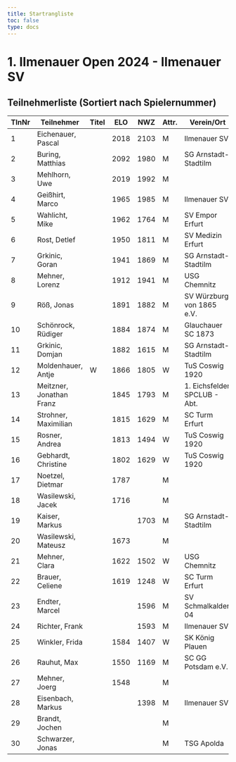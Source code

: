 ```yaml
---
title: Startrangliste
toc: false
type: docs
---
```


# 1. Ilmenauer Open 2024 - Ilmenauer SV

## Teilnehmerliste (Sortiert nach Spielernummer)

| TlnNr | Teilnehmer              | Titel | ELO  | NWZ  | Attr. | Verein/Ort                   | Land | Geburt | FideKenn. | PKZ       |
|-------|-------------------------|-------|------|------|-------|------------------------------|------|--------|-----------|-----------|
| 1     | Eichenauer, Pascal       |       | 2018 | 2103 | M     | Ilmenauer SV                 | GER  | 1999   | 12991848  | 10276112  |
| 2     | Buring, Matthias         |       | 2092 | 1980 | M     | SG Arnstadt-Stadtilm         | GER  | 1981   | 4675134   | 10028474  |
| 3     | Mehlhorn, Uwe            |       | 2019 | 1992 | M     |                              | GER  | 1961   | 4619552   | 10139500  |
| 4     | Geißhirt, Marco          |       | 1965 | 1985 | M     | Ilmenauer SV                 | GER  | 1990   | 4610563   | 10059257  |
| 5     | Wahlicht, Mike           |       | 1962 | 1764 | M     | SV Empor Erfurt              | GER  | 1964   | 24677434  | 10233550  |
| 6     | Rost, Detlef             |       | 1950 | 1811 | M     | SV Medizin Erfurt            | GER  | 1962   | 4633156   | 10180917  |
| 7     | Grkinic, Goran           |       | 1941 | 1869 | M     | SG Arnstadt-Stadtilm         | CRO  | 1964   | 14509121  | 10657157  |
| 8     | Mehner, Lorenz           |       | 1912 | 1941 | M     | USG Chemnitz                 | GER  | 2008   | 16293096  | 10701073  |
| 9     | Röß, Jonas               |       | 1891 | 1882 | M     | SV Würzburg von 1865 e.V.    | GER  | 2000   | 16288254  | 10713938  |
| 10    | Schönrock, Rüdiger       |       | 1884 | 1874 | M     | Glauchauer SC 1873           | GER  | 1962   | 4690940   | 10197367  |
| 11    | Grkinic, Domjan          |       | 1882 | 1615 | M     | SG Arnstadt-Stadtilm         | GER  | 2001   | 356284874 | 10717889  |
| 12    | Moldenhauer, Antje       | W     | 1866 | 1805 | W     | TuS Coswig 1920              | GER  | 1971   | 12984884  | 10145860  |
| 13    | Meitzner, Jonathan Franz |       | 1845 | 1793 | M     | 1. Eichsfelder SPCLUB - Abt. | GER  | 2014   | 34616110  | 10768635  |
| 14    | Strohner, Maximilian     |       | 1815 | 1629 | M     | SC Turm Erfurt               | GER  | 1993   | 34660607  | 10218260  |
| 15    | Rosner, Andrea           |       | 1813 | 1494 | W     | TuS Coswig 1920              | GER  | 1971   | 12984914  | 10180717  |
| 16    | Gebhardt, Christine      |       | 1802 | 1629 | W     | TuS Coswig 1920              | GER  | 1968   | 16205790  | 10058480  |
| 17    | Noetzel, Dietmar         |       | 1787 |      | M     |                              | GER  | 1956   | 24643467  |           |
| 18    | Wasilewski, Jacek        |       | 1716 |      | M     |                              | POL  | 1981   | 41802756  |           |
| 19    | Kaiser, Markus           |       |      | 1703 | M     | SG Arnstadt-Stadtilm         | GER  | 2009   | 34699694  | 10771939  |
| 20    | Wasilewski, Mateusz      |       | 1673 |      | M     |                              | POL  | 2013   | 21092290  |           |
| 21    | Mehner, Clara            |       | 1622 | 1502 | W     | USG Chemnitz                 | GER  | 2011   | 34612165  | 10721535  |
| 22    | Brauer, Celiene          |       | 1619 | 1248 | W     | SC Turm Erfurt               | GER  | 2009   | 34663622  | 10724741  |
| 23    | Endter, Marcel           |       |      | 1596 | M     | SV Schmalkalden 04           | GER  | 2000   | 34693980  | 10827525  |
| 24    | Richter, Frank           |       |      | 1593 | M     | Ilmenauer SV                 | GER  | 1969   | 16279727  | 10175929  |
| 25    | Winkler, Frida           |       | 1584 | 1407 | W     | SK König Plauen              | GER  | 2012   | 34622322  | 10696879  |
| 26    | Rauhut, Max              |       | 1550 | 1169 | M     | SC GG Potsdam e.V.           | GER  | 2013   | 16292545  | 10741177  |
| 27    | Mehner, Joerg            |       | 1548 |      | M     |                              | GER  | 1973   | 34613331  |           |
| 28    | Eisenbach, Markus        |       |      | 1398 | M     | Ilmenauer SV                 | GER  | 1984   | 34663630  | 10043553  |
| 29    | Brandt, Jochen           |       |      |      | M     |                              | GER  | 1959   | 12944840  |           |
| 30    | Schwarzer, Jonas         |       |      |      | M     | TSG Apolda                   | GER  | 2006   | 34686223  | 10829349  |
